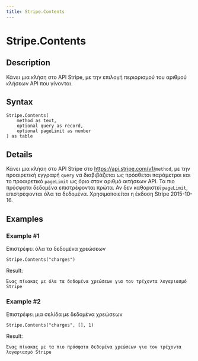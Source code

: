 ```yaml
---
title: Stripe.Contents
---
```


# Stripe.Contents


## Description

Κάνει μια κλήση στο API Stripe, με την επιλογή περιορισμού του αριθμού κλήσεων API που γίνονται.


## Syntax

```powerquery
Stripe.Contents(
    method as text,
    optional query as record,
    optional pageLimit as number
) as table
```


## Details

Κάνει μια κλήση στο API Stripe στο https://api.stripe.com/v1/<code>method</code>, με την προαιρετική εγγραφή <code>query</code> να διαβιβάζεται ως πρόσθετοι παράμετροι και το προαιρετικό <code>pageLimit</code> ως όριο στον αριθμό αιτήσεων API. Τα πιο πρόσφατα δεδομένα επιστρέφονται πρώτα. Αν δεν καθοριστεί <code>pageLimit</code>, επιστρέφονται όλα τα δεδομένα. Χρησιμοποιείται η έκδοση Stripe 2015-10-16.


## Examples

### Example #1 
Επιστρέφει όλα τα δεδομένα χρεώσεων
```powerquery
Stripe.Contents("charges")
```

Result: 
```powerquery
Ένας πίνακας με όλα τα δεδομένα χρεώσεων για τον τρέχοντα λογαριασμό Stripe
```


### Example #2 
Επιστρέφει μια σελίδα με δεδομένα χρεώσεων
```powerquery
Stripe.Contents("charges", [], 1)
```

Result: 
```powerquery
Ένας πίνακας με τα πιο πρόσφατα δεδομένα χρεώσεων για τον τρέχοντα λογαριασμό Stripe
```



